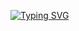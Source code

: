 [![Typing SVG](https://readme-typing-svg.herokuapp.com/?color=ed7a9d&size=30&center=true&vCenter=true&width=600&lines=OLÁ,+SOU+AMANDA+TORRES+:%29)](https://git.io/typing-svg)



